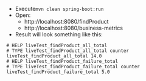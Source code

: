 * Execute`mvn clean spring-boot:run`
* Open:
    * http://localhost:8080/findProduct
    * http://localhost:8080/business-metrics
* Result will look something like this:
```
# HELP liveTest_findProduct_all_total  
# TYPE liveTest_findProduct_all_total counter
liveTest_findProduct_all_total 14.0
# HELP liveTest_findProduct_failure_total  
# TYPE liveTest_findProduct_failure_total counter
liveTest_findProduct_failure_total 5.0
```
